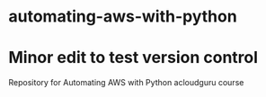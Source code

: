 # automating-aws-with-python
# Minor edit to test version control
Repository for Automating AWS with Python acloudguru course
